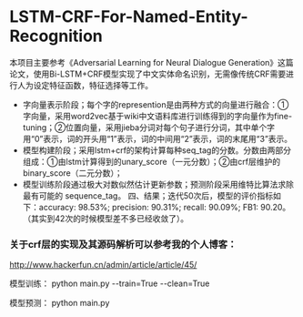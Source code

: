 # LSTM-CRF-For-Named-Entity-Recognition

本项目主要参考《Adversarial Learning for Neural Dialogue Generation》这篇论文，使用Bi-LSTM+CRF模型实现了中文实体命名识别，无需像传统CRF需要进行人为设定特征函数，特征选择等工作。
- 字向量表示阶段；每个字的represention是由两种方式的向量进行融合：①字向量，采用word2vec基于wiki中文语料库进行训练得到的字向量作为fine-tuning；②位置向量，采用jieba分词对每个句子进行分词，其中单个字用“0”表示，词的开头用“1”表示，词的中间用“2”表示，词的末尾用“3”表示。
- 模型构建阶段；采用lstm+crf的架构计算每种seq_tag的分数。分数由两部分组成：①由lstm计算得到的unary_score（一元分数）；②由crf层维护的binary_score（二元分数）；
- 模型训练阶段通过极大对数似然估计更新参数；预测阶段采用维特比算法求除最有可能的 sequence_tag。
四、结果；迭代50次后，模型的评价指标如下：accuracy:  98.53%; precision:  90.31%; recall:  90.09%; FB1:  90.20。（其实到42次的时候模型差不多已经收敛了）。

### 关于crf层的实现及其源码解析可以参考我的个人博客：
http://www.hackerfun.cn/admin/article/article/45/

模型训练：
python main.py --train=True --clean=True

模型预测：
python main.py

